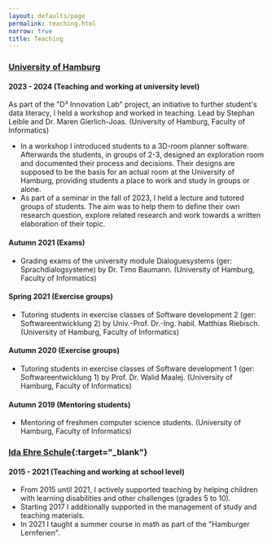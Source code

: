 ```yaml
---
layout: defaults/page
permalink: teaching.html
narrow: true
title: Teaching
---
```


### [University of Hamburg](https://www.uni-hamburg.de/en.html)

#### 2023 - 2024 (Teaching and working at university level)

As part of the "D³ Innovation Lab" project, an initiative to further student's data literacy, I held a workshop and worked in teaching. Lead by Stephan Leible and Dr. Maren Gierlich-Joas. (University of Hamburg, Faculty of Informatics)

- In a workshop I introduced students to a 3D-room planner software.
Afterwards the students, in groups of 2-3, designed an exploration room and documented their process and decisions.
Their designs are supposed to be the basis for an actual room at the University of Hamburg, providing students a place to work and study in groups or alone.
- As part of a seminar in the fall of 2023, I held a lecture and tutored groups of students. 
The aim was to help them to define their own research question, explore related research and work towards a written elaboration of their topic.

#### Autumn 2021 (Exams)

- Grading exams of the university module Dialoguesystems (ger: Sprachdialogsysteme) by Dr. Timo Baumann. (University of Hamburg, Faculty of Informatics)

#### Spring 2021 (Exercise groups)

- Tutoring students in exercise classes of Software development 2 (ger: Softwareentwicklung 2) by Univ.-Prof. Dr.-Ing. habil. Matthias Riebisch. (University of Hamburg, Faculty of Informatics)

#### Autumn 2020 (Exercise groups)

- Tutoring students in exercise classes of Software development 1 (ger: Softwareentwicklung 1) by Prof. Dr. Walid Maalej. (University of Hamburg, Faculty of Informatics)

#### Autumn 2019 (Mentoring students)

- Mentoring of freshmen computer science students. (University of Hamburg, Faculty of Informatics)



### [Ida Ehre Schule](https://www.idaehreschule.de/){:target="_blank"}

#### 2015 - 2021 (Teaching and working at school level)

- From 2015 until 2021, I actively supported teaching by helping children with learning disabilities and other challenges (grades 5 to 10). 
- Starting 2017 I additionally supported in the management of study and teaching materials. 
- In 2021 I taught a summer course in math as part of the "Hamburger Lernferien". 

